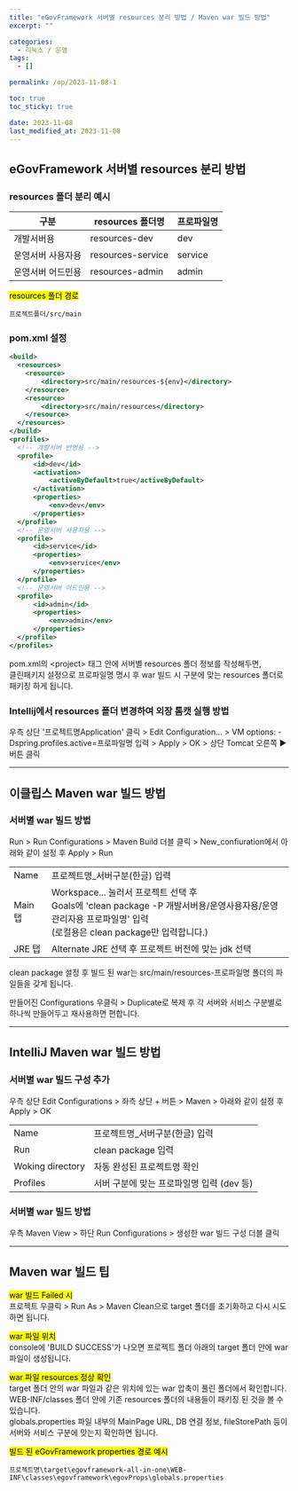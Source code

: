 ```yaml
---
title: "eGovFramework 서버별 resources 분리 방법 / Maven war 빌드 방법"
excerpt: ""

categories:
  - 리눅스 / 운영
tags:
  - []

permalink: /op/2023-11-08-1

toc: true
toc_sticky: true

date: 2023-11-08
last_modified_at: 2023-11-08
---
```


## eGovFramework 서버별 resources 분리 방법

### resources 폴더 분리 예시
<table>
  <thead>
    <tr>
      <th>구분</th>
      <th>resources 폴더명</th>
      <th>프로파일명</th>
    </tr>
  </thead>
  <tbody>
    <tr>
      <td>개발서버용</td>
      <td>resources-dev</td>
      <td>dev</td>
    </tr>
    <tr>
      <td>운영서버 사용자용</td>
      <td>resources-service</td>
      <td>service</td>
    </tr>
    <tr>
      <td>운영서버 어드민용</td>
      <td>resources-admin</td>
      <td>admin</td>
    </tr>
  </tbody>
</table>

<mark>resources 폴더 경로</mark>
``` 
프로젝트폴더/src/main
```

### pom.xml 설정
```xml
<build>
  <resources>
    <resource>
        <directory>src/main/resources-${env}</directory>
    </resource>
    <resource>
        <directory>src/main/resources</directory>
    </resource>
  </resources> 
</build>
<profiles>
  <!-- 개발서버 반영용 -->
  <profile>
      <id>dev</id>
      <activation>
          <activeByDefault>true</activeByDefault>
      </activation>
      <properties>
          <env>dev</env>
      </properties>
  </profile>
  <!-- 운영서버 사용자용 -->
  <profile>
      <id>service</id>
      <properties>
          <env>service</env>
      </properties>
  </profile>
  <!-- 운영서버 어드민용 -->
  <profile>
      <id>admin</id>
      <properties>
          <env>admin</env>
      </properties>
  </profile>
</profiles>
```
pom.xml의 \<project> 태그 안에 서버별 resources 폴더 정보를 작성해두면,  
클린패키지 설정으로 프로파일명 명시 후 war 빌드 시 구분에 맞는 resources 폴더로 패키징 하게 됩니다.

### Intellij에서 resources 폴더 변경하여 외장 톰캣 실행 방법
우측 상단 '프로젝트명Application' 클릭 > Edit Configuration... > VM options: -Dspring.profiles.active=프로파일명 입력 > Apply > OK > 상단 Tomcat 오른쪽 ▶ 버튼 클릭

---

## 이클립스 Maven war 빌드 방법

### 서버별 war 빌드 방법
Run > Run Configurations > Maven Build 더블 클릭 > New_confiuration에서 아래와 같이 설정 후 Apply > Run
<table class="table_2_left">
  <tbody>
    <tr>
      <td>Name</td>
      <td>프로젝트명_서버구분(한글) 입력</td>
    </tr>
    <tr>
      <td>Main 탭</td>
      <td>Workspace... 눌러서 프로젝트 선택 후<br>Goals에 'clean package -P 개발서버용/운영사용자용/운영관리자용 프로파일명' 입력<br>(로컬용은 clean package만 입력합니다.)</td>
    </tr>
    <tr>
      <td>JRE 탭</td>
      <td>Alternate JRE 선택 후 프로젝트 버전에 맞는 jdk 선택</td>
    </tr>
  </tbody>
</table>
clean package 설정 후 빌드 된 war는 src/main/resources-프로파일명 폴더의 파일들을 갖게 됩니다.

만들어진 Configurations 우클릭 > Duplicate로 복제 후 각 서버와 서비스 구분별로 하나씩 만들어두고 재사용하면 편합니다.

---

## IntelliJ Maven war 빌드 방법

### 서버별 war 빌드 구성 추가
우측 상단 Edit Configurations > 좌측 상단 + 버튼 > Maven > 아래와 같이 설정 후 Apply > OK
<table class="table_2_left">
  <tbody>
    <tr>
      <td>Name</td>
      <td>프로젝트명_서버구분(한글) 입력</td>
    </tr>
    <tr>
      <td>Run</td>
      <td>clean package 입력</td>
    </tr>
    <tr>
      <td>Woking directory</td>
      <td>자동 완성된 프로젝트명 확인</td>
    </tr>
    <tr>
      <td>Profiles</td>
      <td>서버 구분에 맞는 프로파일명 입력 (dev 등)</td>
    </tr>
  </tbody>
</table>

### 서버별 war 빌드 방법
우측 Maven View > 하단 Run Configurations > 생성한 war 빌드 구성 더블 클릭

---

## Maven war 빌드 팁

<mark>war 빌드 Failed 시</mark>  
프로젝트 우클릭 > Run As > Maven Clean으로 target 폴더를 초기화하고 다시 시도하면 됩니다.

<mark>war 파일 위치</mark>  
console에 'BUILD SUCCESS'가 나오면 프로젝트 폴더 아래의 target 폴더 안에 war 파일이 생성됩니다.

<mark>war 파일 resources 정상 확인</mark>  
target 폴더 안의 war 파일과 같은 위치에 있는 war 압축이 풀린 폴더에서 확인합니다.  
WEB-INF/classes 폴더 안에 기존 resources 폴더의 내용들이 패키징 된 것을 볼 수 있습니다.  
globals.properties 파일 내부의 MainPage URL, DB 연결 정보, fileStorePath 등이 서버와 서비스 구분에 맞는지 확인하면 됩니다.

<mark>빌드 된 eGovFramework properties 경로 예시</mark>
```
프로젝트명\target\egovframework-all-in-one\WEB-INF\classes\egovframework\egovProps\globals.properties
```
